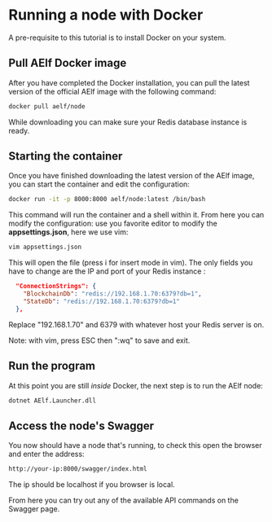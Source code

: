 # Running a node with Docker

A pre-requisite to this tutorial is to install Docker on your system.

## Pull AElf Docker image

After you have completed the Docker installation, you can pull the latest version of the official AElf image with the following command:

```bash
docker pull aelf/node
```

While downloading you can make sure your Redis database instance is ready.

## Starting the container

Once you have finished downloading the latest version of the AElf image, you can start the container and edit the configuration:

```bash
docker run -it -p 8000:8000 aelf/node:latest /bin/bash
```

This command will run the container and a shell within it. From here you can modify the configuration: use you favorite editor to modify the **appsettings.json**, here we use vim:

```bash
vim appsettings.json
```

This will open the file (press i for insert mode in vim). The only fields you have to change are the IP and port of your Redis instance :

```json
  "ConnectionStrings": {
    "BlockchainDb": "redis://192.168.1.70:6379?db=1",
    "StateDb": "redis://192.168.1.70:6379?db=1"
  },
```

Replace "192.168.1.70" and 6379 with whatever host your Redis server is on.

Note: with vim, press ESC then ":wq" to save and exit.

## Run the program

At this point you are still *inside* Docker, the next step is to run the AElf node:

```bash
dotnet AElf.Launcher.dll
```

## Access the node's Swagger

You now should have a node that's running, to check this open the browser and enter the address:

```bash
http://your-ip:8000/swagger/index.html
```

The ip should be localhost if you browser is local.

From here you can try out any of the available API commands on the Swagger page.